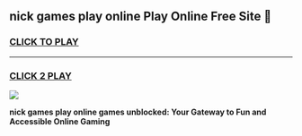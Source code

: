 
## nick games play online Play Online Free Site 👋
<h3>
<a href="https://download.freeplayer.one?title=nick_games_play_online&ref=21F">CLICK TO PLAY</a></h3>
<hr>

<h3>
<a href="https://download.freeplayer.one?title=nick_games_play_online&ref=21F">CLICK 2 PLAY</a>
  
</h3>

<a href="https://download.freeplayer.one?title=nick_games_play_online&ref=21F"><img src="https://cdnb.artstation.com/p/assets/images/images/032/539/853/original/anto-thomas-button-gif.gif"></a>


**nick games play online games unblocked: Your Gateway to Fun and Accessible Online Gaming**
